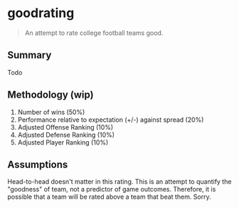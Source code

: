 # goodrating

> An attempt to rate college football teams good.

## Summary

Todo

## Methodology (wip)

1. Number of wins (50%)
2. Performance relative to expectation (+/-) against spread (20%)
3. Adjusted Offense Ranking (10%)
4. Adjusted Defense Ranking (10%)
5. Adjusted Player Ranking (10%)

## Assumptions

Head-to-head doesn't matter in this rating. This is an attempt to quantify the "goodness" of team, not a predictor of game outcomes. Therefore, it is possible that a team will be rated above a team that beat them. Sorry.
